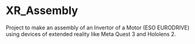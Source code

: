 # XR_Assembly
Project to make an assembly of an Invertor of a Motor (ESO EURODRIVE) using devices of extended reality like Meta Quest 3 and Hololens 2. 
